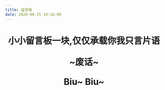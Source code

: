 ```yaml
---
title: 留言板
date: 2020-08-25 19:16:00
---
```

<!--
 * @Author: Weidows
 * @Date: 2020-08-25 19:14:35
 * @LastEditors: Weidows
 * @LastEditTime: 2020-08-26 22:19:58
 * @FilePath: \Weidows\Website\source\tags\comment.md
-->

<h1 align="center">
  小小留言板一块,仅仅承载你我只言片语
  
  ~废话~

  Biu~ Biu~
</h1>
